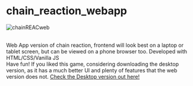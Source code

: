 # chain_reaction_webapp
![chainREACweb](https://user-images.githubusercontent.com/68727041/150777811-3d56fd40-e631-4009-92ec-3d4e339111ac.png)

<br>
Web App version of chain reaction, frontend will look best on a laptop or tablet screen, but can be viewed on a phone browser too.
Developed with HTML/CSS/Vanilla JS<br>
Have fun!
If you liked this game, considering downloading the desktop version, as it has a much better UI and plenty of features that the web version does not.
<a href="https://github.com/nikhil-RGB/chain_reaction_desktop/releases/tag/1.0.0">Check the Desktop version out here!</a>

